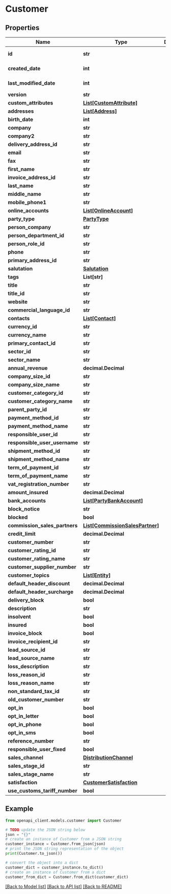 # Customer


## Properties

Name | Type | Description | Notes
------------ | ------------- | ------------- | -------------
**id** | **str** |  | [optional] [readonly] 
**created_date** | **int** |  | [optional] [readonly] 
**last_modified_date** | **int** |  | [optional] [readonly] 
**version** | **str** |  | [optional] 
**custom_attributes** | [**List[CustomAttribute]**](CustomAttribute.md) |  | [optional] 
**addresses** | [**List[Address]**](Address.md) |  | [optional] 
**birth_date** | **int** |  | [optional] 
**company** | **str** |  | [optional] 
**company2** | **str** |  | [optional] 
**delivery_address_id** | **str** |  | [optional] 
**email** | **str** |  | [optional] 
**fax** | **str** |  | [optional] 
**first_name** | **str** |  | [optional] 
**invoice_address_id** | **str** |  | [optional] 
**last_name** | **str** |  | [optional] 
**middle_name** | **str** |  | [optional] 
**mobile_phone1** | **str** |  | [optional] 
**online_accounts** | [**List[OnlineAccount]**](OnlineAccount.md) |  | [optional] 
**party_type** | [**PartyType**](PartyType.md) |  | [optional] 
**person_company** | **str** |  | [optional] 
**person_department_id** | **str** |  | [optional] 
**person_role_id** | **str** |  | [optional] 
**phone** | **str** |  | [optional] 
**primary_address_id** | **str** |  | [optional] 
**salutation** | [**Salutation**](Salutation.md) |  | [optional] 
**tags** | **List[str]** |  | [optional] 
**title** | **str** |  | [optional] 
**title_id** | **str** |  | [optional] 
**website** | **str** |  | [optional] 
**commercial_language_id** | **str** |  | [optional] 
**contacts** | [**List[Contact]**](Contact.md) |  | [optional] 
**currency_id** | **str** |  | [optional] 
**currency_name** | **str** |  | [optional] 
**primary_contact_id** | **str** |  | [optional] 
**sector_id** | **str** |  | [optional] 
**sector_name** | **str** |  | [optional] 
**annual_revenue** | **decimal.Decimal** |  | [optional] 
**company_size_id** | **str** |  | [optional] 
**company_size_name** | **str** |  | [optional] 
**customer_category_id** | **str** |  | [optional] 
**customer_category_name** | **str** |  | [optional] 
**parent_party_id** | **str** |  | [optional] 
**payment_method_id** | **str** |  | [optional] 
**payment_method_name** | **str** |  | [optional] 
**responsible_user_id** | **str** |  | [optional] 
**responsible_user_username** | **str** |  | [optional] 
**shipment_method_id** | **str** |  | [optional] 
**shipment_method_name** | **str** |  | [optional] 
**term_of_payment_id** | **str** |  | [optional] 
**term_of_payment_name** | **str** |  | [optional] 
**vat_registration_number** | **str** |  | [optional] 
**amount_insured** | **decimal.Decimal** |  | [optional] 
**bank_accounts** | [**List[PartyBankAccount]**](PartyBankAccount.md) |  | [optional] 
**block_notice** | **str** |  | [optional] 
**blocked** | **bool** |  | [optional] 
**commission_sales_partners** | [**List[CommissionSalesPartner]**](CommissionSalesPartner.md) |  | [optional] 
**credit_limit** | **decimal.Decimal** |  | [optional] 
**customer_number** | **str** |  | [optional] 
**customer_rating_id** | **str** |  | [optional] 
**customer_rating_name** | **str** |  | [optional] 
**customer_supplier_number** | **str** |  | [optional] 
**customer_topics** | [**List[Entity]**](Entity.md) |  | [optional] 
**default_header_discount** | **decimal.Decimal** |  | [optional] 
**default_header_surcharge** | **decimal.Decimal** |  | [optional] 
**delivery_block** | **bool** |  | [optional] 
**description** | **str** |  | [optional] 
**insolvent** | **bool** |  | [optional] 
**insured** | **bool** |  | [optional] 
**invoice_block** | **bool** |  | [optional] 
**invoice_recipient_id** | **str** |  | [optional] 
**lead_source_id** | **str** |  | [optional] 
**lead_source_name** | **str** |  | [optional] 
**loss_description** | **str** |  | [optional] 
**loss_reason_id** | **str** |  | [optional] 
**loss_reason_name** | **str** |  | [optional] 
**non_standard_tax_id** | **str** |  | [optional] 
**old_customer_number** | **str** |  | [optional] 
**opt_in** | **bool** |  | [optional] 
**opt_in_letter** | **bool** |  | [optional] 
**opt_in_phone** | **bool** |  | [optional] 
**opt_in_sms** | **bool** |  | [optional] 
**reference_number** | **str** |  | [optional] 
**responsible_user_fixed** | **bool** |  | [optional] 
**sales_channel** | [**DistributionChannel**](DistributionChannel.md) |  | [optional] 
**sales_stage_id** | **str** |  | [optional] 
**sales_stage_name** | **str** |  | [optional] 
**satisfaction** | [**CustomerSatisfaction**](CustomerSatisfaction.md) |  | [optional] 
**use_customs_tariff_number** | **bool** |  | [optional] 

## Example

```python
from openapi_client.models.customer import Customer

# TODO update the JSON string below
json = "{}"
# create an instance of Customer from a JSON string
customer_instance = Customer.from_json(json)
# print the JSON string representation of the object
print(Customer.to_json())

# convert the object into a dict
customer_dict = customer_instance.to_dict()
# create an instance of Customer from a dict
customer_from_dict = Customer.from_dict(customer_dict)
```
[[Back to Model list]](../README.md#documentation-for-models) [[Back to API list]](../README.md#documentation-for-api-endpoints) [[Back to README]](../README.md)


